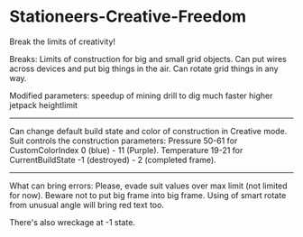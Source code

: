 # Stationeers-Creative-Freedom
Break the limits of creativity!

Breaks:
Limits of construction for big and small grid objects.
Can put wires across devices and put big things in the air.
Can rotate grid things in any way.

Modified parameters:
speedup of mining drill to dig much faster
higher jetpack heightlimit

---
Can change default build state and color of construction in Creative mode.
Suit controls the construction parameters:
Pressure 50-61 for CustomColorIndex 0 (blue) - 11 (Purple).
Temperature 19-21 for CurrentBuildState -1 (destroyed) - 2 (completed frame).

---

What can bring errors: 
Please, evade suit values over max limit (not limited for now). 
Beware not to put big frame into big frame. 
Using of smart rotate from unusual angle will bring red text too.

There's also wreckage at -1 state.
